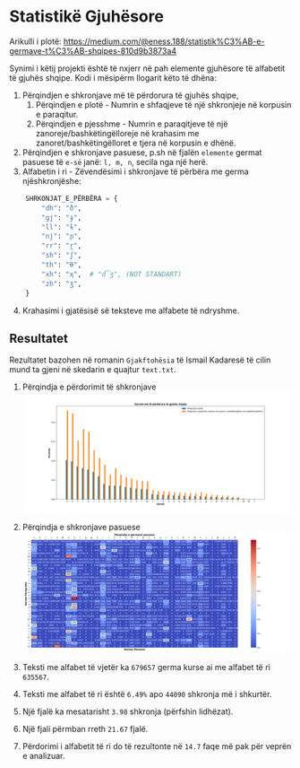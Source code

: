 # Statistikë Gjuhësore

Arikulli i plotë: https://medium.com/@eness.188/statistik%C3%AB-e-germave-t%C3%AB-shqipes-810d9b3873a4

Synimi i këtij projekti është të nxjerr në pah elemente gjuhësore të alfabetit të gjuhës shqipe. Kodi i mësipërm llogarit këto të dhëna:
1. Përqindjen e shkronjave më të përdorura të gjuhës shqipe,
   1. Përqindjen e plotë - Numrin e shfaqjeve të një shkronjeje në korpusin e paraqitur.
   2. Përqindjen e pjesshme - Numrin e paraqitjeve të një zanoreje/bashkëtingëlloreje në krahasim me zanoret/bashkëtingëlloret e tjera në korpusin e dhënë.
2. Përqindjen e shkronjave pasuese, p.sh në fjalën `elemente` germat pasuese të `e-së` janë: `l, m, n`, secila nga një herë.
3. Alfabetin i ri - Zëvendësimi i shkronjave të përbëra me germa njëshkronjëshe:

```python
    SHRKONJAT_E_PËRBËRA = {
        "dh": "ð",
        "gj": "ɟ",
        "ll": "ɫ",
        "nj": "ɲ",
        "rr": "r̪",
        "sh": "ʃ",
        "th": "θ",
        "xh": "ҳ",  # "d͡ʒ", (NOT STANDART)
        "zh": "ʒ",
    }
```

4. Krahasimi i gjatësisë së teksteve me alfabete të ndryshme.


## Resultatet
Rezultatet bazohen në romanin `Gjakftohësia` të Ismail Kadaresë të cilin mund ta gjeni në skedarin e quajtur `text.txt`.

1. Përqindja e përdorimit të shkronjave
![](percentage_figure.png)

2. Përqindja e shkronjave pasuese
![](heatmap.png)

3. Teksti me alfabet të vjetër ka `679657` germa kurse ai me alfabet të ri `635567`.
4. Teksti me alfabet të ri është `6.49%` apo `44090` shkronja më i shkurtër.
5. Një fjalë ka mesatarisht `3.98` shkronja (përfshin lidhëzat).
6. Një fjali përmban rreth `21.67` fjalë. 
7. Përdorimi i alfabetit të ri do të rezultonte në `14.7` faqe më pak për veprën e analizuar.
